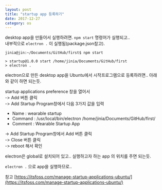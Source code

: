 ```yaml
---
layout: post
title: "startup app 등록하기"
date: 2017-12-27
category: os
---
```


desktop app을 만들어서 실행하려면. `npm start` 명령어가 실행되고..  
내부적으로 `electron .` 이 실행됨(package.json참고).
```
jinia@jin:~/Documents/GitHub/first$ npm start

> startup@1.0.0 start /home/jinia/Documents/GitHub/first
> electron .

```

electron으로 만든 desktop app을 Ubuntu에서 시작프로그램으로 등록하려면.. 
아래와 같이 하면 되는듯.

startup applications preference 창을 열어서  
-> Add 버튼 클릭  
-> Add Startup Program창에서 다음 3가지 값을 입력
   * Name : wearable startup
   * Command : /usr/local/bin/electron /home/jinia/Documents/GitHub/first/
   * Comment : Wearable Startup App  

-> Add Startup Program창에서 Add 버튼 클릭  
-> Close 버튼 클릭  
-> reboot 해서 확인  

electron은 global로 설치되어 있고..  실행하고자 하는 app 의 위치를 주면 되는듯. 

`electron .` 으로 app을 실행하므로..  

참고 [https://itsfoss.com/manage-startup-applications-ubuntu/](https://itsfoss.com/manage-startup-applications-ubuntu/)